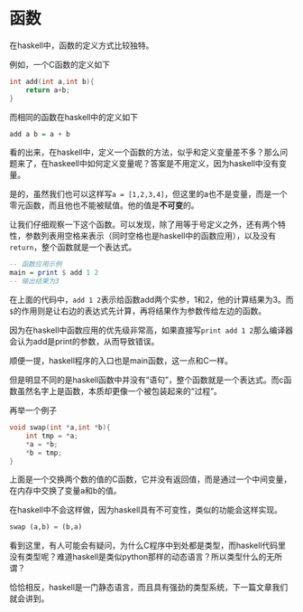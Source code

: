 # 函数

在haskell中，函数的定义方式比较独特。

例如，一个C函数的定义如下

```C
int add(int a,int b){
    return a+b;
}
```

而相同的函数在haskell中的定义如下

```haskell
add a b = a + b
```

看的出来，在haskell中，定义一个函数的方法，似乎和定义变量差不多？那么问题来了，在haskeell中如何定义变量呢？答案是不用定义，因为haskell中没有变量。

是的，虽然我们也可以这样写`a = [1,2,3,4]`，但这里的a也不是变量，而是一个零元函数，而且他也不能被赋值。他的值是**不可变**的。

让我们仔细观察一下这个函数。可以发现，除了用等于号定义之外，还有两个特性，参数列表用空格来表示（同时空格也是haskell中的函数应用），以及没有`return`，整个函数就是一个表达式。

```haskell
-- 函数应用示例
main = print $ add 1 2
-- 输出结果为3
```

在上面的代码中，`add 1 2`表示给函数add两个实参，1和2，他的计算结果为3。而`$`的作用则是让右边的表达式先计算，再将结果作为参数传给左边的函数。

因为在haskell中函数应用的优先级非常高，如果直接写`print add 1 2`那么编译器会认为add是print的参数，从而导致错误。

顺便一提，haskell程序的入口也是main函数，这一点和C一样。

但是明显不同的是haskell函数中并没有“语句”，整个函数就是一个表达式。而c函数虽然名字上是函数，本质却更像一个被包装起来的“过程”。

再举一个例子

```C
void swap(int *a,int *b){
    int tmp = *a;
    *a = *b;
    *b = tmp;
}
```

上面是一个交换两个数的值的C函数，它并没有返回值，而是通过一个中间变量，在内存中交换了变量a和b的值。

在haskell中不会这样做，因为haskell具有不可变性，类似的功能会这样实现。

```haskell
swap (a,b) = (b,a)
```

看到这里，有人可能会有疑问，为什么C程序中到处都是类型，而haskell代码里没有类型呢？难道haskell是类似python那样的动态语言？所以类型什么的无所谓？

恰恰相反，haskell是一门静态语言，而且具有强劲的类型系统，下一篇文章我们就会讲到。